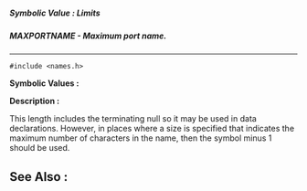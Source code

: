 ##### Symbolic Value : Limits
##### MAXPORTNAME - Maximum port name.
---
```
#include <names.h>
```

**Symbolic Values :**



**Description :**

This length includes the terminating null so it may be used in data declarations.  However, in places where a size is specified that indicates the maximum number of characters in the name, then the symbol minus 1 should be used.


**See Also :**
---
